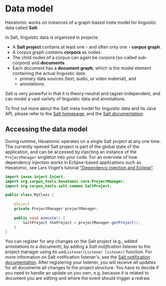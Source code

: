 # Data model

Hexatomic works on instances of a graph-based meta model for linguistic data called **Salt**.

In Salt, linguistic data is organized in projects: 

- A **Salt project** contains at least one - and often only one - **corpus graph**.
- A corpus graph contains **corpora** as nodes. 
- The child nodes of a corpus can again be corpora (so-called *sub-corpora*) and **documents**.
- Each document has a **document graph**, which is the model element containing the actual linguistic data: 
    - primary data sources (text, audio, or video material), and
    - annotations.

Salt is very powerful in that it is theory-neutral and tagset-independent, and can model a vast variety of linguistic data and annotations.

To find out more about the Salt meta model for linguistic data and its Java API, please refer to the [Salt homepage](https://corpus-tools.org/salt), and the [Salt documentation](https://korpling.github.io/salt/doc/).

## Accessing the data model

During runtime, Hexatomic operates on a single Salt project at any one time.
The currently opened Salt project is part of the global state of the application, and can be accessed by injecting an instance of the `ProjectManager` singleton into your code.
For an overview of how dependency injection works in Eclipse-based applications such as Hexatomic, see Lars Vogel's tutorial ["Dependency injection and Eclipse"](http://web.archive.org/web/20190807184652/https://www.vogella.com/tutorials/EclipseRCP/article.html#dependency-injection-and-eclipse).

```java
import javax.inject.Inject;
import org.corpus_tools.hexatomic.core.ProjectManager;
import org.corpus_tools.salt.common.SaltProject;

public class MyClass {
	
	@Inject
	private ProjectManager projectManager;
	
	public void execute() {
		SaltProject theProject = projectManager.getProject();
	}
}
```

You can register for any changes on the Salt project (e.g., added annotations to a document), by adding a *Salt notification listener* to the project manager using its `addListener(Listener listener)` function.
For more information on Salt notification listener's, see the [Salt notification documentation](https://korpling.github.io/salt/doc/notification.html).
After registering your listener, you will receive *all* updates for all documents all changes to the project structure.
You have to decide if you need to handle an update on you own, e.g. because it is related to document you are editing and where the event should trigger a redraw.
